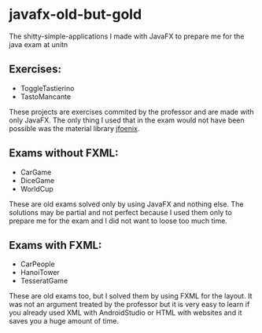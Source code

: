 # javafx-old-but-gold
The shitty-simple-applications I made with JavaFX to prepare me for the java exam at unitn

## Exercises:

* ToggleTastierino
* TastoMancante

These projects are exercises commited by the professor and are made with only JavaFX. The only thing I used that in the exam would not have been possible was the material library [jfoenix](http://www.jfoenix.com).

## Exams without FXML:

* CarGame
* DiceGame
* WorldCup

These are old exams solved only by using JavaFX and nothing else. The solutions may be partial and not perfect because I used them only to prepare me for the exam and I did not want to loose too much time.

## Exams with FXML:

* CarPeople
* HanoiTower
* TesseratGame

These are old exams too, but I solved them by using FXML for the layout. It was not an argument treated by the professor but it is very easy to learn if you already used XML with AndroidStudio or HTML with websites and it saves you a huge amount of time. 